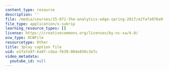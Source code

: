 ```yaml
---
content_type: resource
description: ''
file: /media/courses/15-071-the-analytics-edge-spring-2017/e2fafa976a9fcdaaf639004e850c3e7c_plpDQpjB044.srt
file_type: application/x-subrip
learning_resource_types: []
license: https://creativecommons.org/licenses/by-nc-sa/4.0/
ocw_type: OCWFile
resourcetype: Other
title: 3play caption file
uid: e2fafa97-6a9f-cdaa-f639-004e850c3e7c
video_metadata:
  youtube_id: null
---
```

